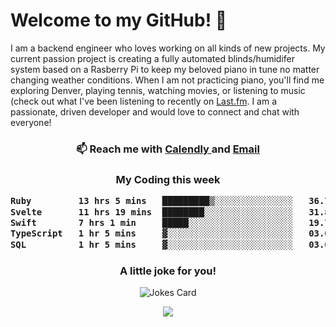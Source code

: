 <h1> Welcome to my GitHub! 👋 </h1>


  I am a backend engineer who loves working on all kinds of new projects. My current passion project is creating a fully automated blinds/humidifer system based on a Rasberry Pi to keep my beloved piano in tune no matter changing weather conditions. When I am not practicing piano, you'll find me exploring Denver, playing tennis, watching movies, or listening to music (check out what I've been listening to recently on [Last.fm](https://www.last.fm/user/mballa000). I am a passionate, driven developer and would love to connect and chat with everyone!

<h3 align = "center"> 📫 Reach me with <a href = "https://calendly.com/msbrandt00/30min"> Calendly </a> and <a href="mailto:msbrandt00@gmail.com">Email</a> 
 </h3>


 
<div align = "center"
[![Anurag's GitHub stats](https://github-readme-stats.vercel.app/api?username=mbrandt00)](https://github.com/anuraghazra/github-readme-stats)
          </div>
<h3 align="center">
  My Coding this week
<!--START_SECTION:waka-->

```txt
Ruby         13 hrs 5 mins   █████████▒░░░░░░░░░░░░░░░   36.77 %
Svelte       11 hrs 19 mins  ████████░░░░░░░░░░░░░░░░░   31.81 %
Swift        7 hrs 1 min     █████░░░░░░░░░░░░░░░░░░░░   19.72 %
TypeScript   1 hr 5 mins     ▓░░░░░░░░░░░░░░░░░░░░░░░░   03.08 %
SQL          1 hr 5 mins     ▓░░░░░░░░░░░░░░░░░░░░░░░░   03.07 %
```

<!--END_SECTION:waka-->

### A little joke for you!

![Jokes Card](https://readme-jokes.vercel.app/api?hideBorder)

<a href="https://www.linkedin.com/in/mbrandt00/"><img src="https://img.shields.io/badge/linkedin-%230077B5.svg?&style=for-the-badge&logo=linkedin&logoColor=white" /></a>
